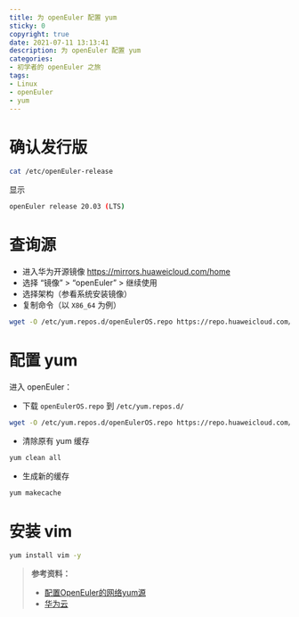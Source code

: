 ```yaml
---
title: 为 openEuler 配置 yum
sticky: 0
copyright: true
date: 2021-07-11 13:13:41
description: 为 openEuler 配置 yum
categories:
- 初学者的 openEuler 之旅
tags:
- Linux
- openEuler
- yum
---
```



# 确认发行版

```bash
cat /etc/openEuler-release
```

显示

```bash
openEuler release 20.03 (LTS)
```

# 查询源

- 进入华为开源镜像 https://mirrors.huaweicloud.com/home
- 选择 “镜像” > “openEuler” > 继续使用
- 选择架构（参看系统安装镜像）
- 复制命令（以 `X86_64` 为例）

```bash
wget -O /etc/yum.repos.d/openEulerOS.repo https://repo.huaweicloud.com/repository/conf/openeuler_x86_64.repo
```

# 配置 yum

进入 openEuler：

- 下载 `openEulerOS.repo` 到 `/etc/yum.repos.d/` 

```bash
wget -O /etc/yum.repos.d/openEulerOS.repo https://repo.huaweicloud.com/repository/conf/openeuler_x86_64.repo
```

- 清除原有 yum 缓存

```bash
yum clean all
```

- 生成新的缓存

```bash
yum makecache
```

# 安装 vim

```bash
yum install vim -y
```

>**参考资料：**
>- [配置OpenEuler的网络yum源](https://bbs.huaweicloud.com/forum/forum.php?mod=viewthread&tid=98091#lastpost)
>- [华为云](https://mirrors.huaweicloud.com/home)
